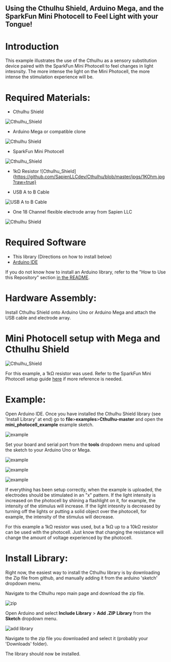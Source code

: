 ## Using the Cthulhu Shield, Arduino Mega, and the SparkFun Mini Photocell to Feel Light with your Tongue!

# Introduction

This example illustrates the use of the Cthulhu as a sensory substitution device paired with the SparkFun Mini Photocell to feel changes in light intesnsity. The more intense the light on the Mini Photocell, the more intense the stimulation experience will be.

# Required Materials:

* Cthulhu Shield

![Cthulhu_Shield](https://github.com/SapienLLCdev/Cthulhu/blob/master/jpgs/cthulhusmall.jpg?raw=true)

* Arduino Mega or compatible clone

![Cthulhu Shield](https://github.com/SapienLLCdev/Cthulhu/blob/master/jpgs/megasmall.jpg?raw=true)

* SparkFun Mini Photocell

![Cthulhu_Shield](https://github.com/SapienLLCdev/Cthulhu/blob/master/jpgs/mini_photocell.jpg?raw=true)

* 1kΩ Resistor
![Cthulhu_Shield]{https://github.com/SapienLLCdev/Cthulhu/blob/master/jpgs/1KOhm.jpg?raw=true}

* USB A to B Cable

![USB A to B Cable](https://github.com/SapienLLCdev/Cthulhu/blob/master/jpgs/usbsmall.jpg?raw=true)

* One 18 Channel flexible electrode array from Sapien LLC

![Cthulhu Shield](https://github.com/SapienLLCdev/Cthulhu/blob/master/jpgs/ribbonsmall.jpg?raw=true)

# Required Software
* This library (Directions on how to install below)
* [Arduino IDE](https://www.arduino.cc/en/Main/Software)

If you do not know how to install an Arduino library, refer to the "How to Use this Repository" section [in the README](https://github.com/SapienLLCdev/Cthulhu). 

# Hardware Assembly:
Install Cthulhu Shield onto Arduino Uno or Arduino Mega and attach the USB cable and electrode array. 

# Mini Photocell setup with Mega and Cthulhu Shield 

![Cthulhu_Shield](https://github.com/SapienLLCdev/Cthulhu/blob/master/jpgs/mini_photocell_setup.jpg?raw=true)

For this example, a 1kΩ resistor was used. Refer to the SparkFun Mini Photocell setup guide [here](https://learn.sparkfun.com/tutorials/photocell-hookup-guide/all) if more reference is needed.

# Example:
Open Arduino IDE. Once you have installed the Cthulhu Shield library (see 'Install Library' at end) go to **file**>**examples**>**Cthulhu-master** and open the **mini_photocell_example** example sketch.

![example](https://github.com/SapienLLCdev/Cthulhu/blob/master/jpgs/mini_photocell_example.jpg?raw=true)

Set your board and serial port from the **tools** dropdown menu and upload the sketch to your Arduino Uno or Mega.

![example](https://github.com/SapienLLCdev/Cthulhu/blob/master/jpgs/mini_photocell_brd_select.jpg?raw=true)

![example](https://github.com/SapienLLCdev/Cthulhu/blob/master/jpgs/mini_photocell_port.jpg?raw=true)

![example](https://github.com/SapienLLCdev/Cthulhu/blob/master/jpgs/mini_photocell_upload.jpg?raw=true)

If everything has been setup correctly, when the example is uploaded, the electrodes should be stimulated in an "x" pattern. If the light intensity is increased on the photocell by shining a flashlight on it, for example, the intensity of the stimulus will increase. If the light intesnity is decreased by turning off the lights or putting a solid object over the photocell, for example, the intensity of the stimulus will decrease.

For this example a 1kΩ resistor was used, but a 1kΩ up to a 10kΩ resistor can be used with the photocell. Just know that changing the resistance will change the amount of voltage experienced by the photocell.
 
# Install Library:

Right now, the easiest way to install the Cthulhu library is by downloading the Zip file from github, and manually adding it from the arduino 'sketch' dropdown menu.

Navigate to the Cthulhu repo main page and download the zip file.

![zip](https://github.com/SapienLLCdev/Cthulhu/blob/master/jpgs/download_zip.jpg?raw=true)

Open Arduino and select **Include Library** > **Add .ZIP Library** from the **Sketch** dropdown menu.

![add library](https://github.com/SapienLLCdev/Cthulhu/blob/master/jpgs/arduino_add_zip_library.jpg?raw=true)

Navigate to the zip file you downloaded and select it (probably your 'Downloads' folder). 

The library should now be installed. 



